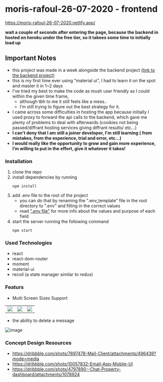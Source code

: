 # moris-rafoul-26-07-2020 - frontend
https://moris-rafoul-26-07-2020.netlify.app/

**wait a couple of seconds after entering the page, because the backend in hosted on heroku under the free tier, so it takees some time to initially load up**

## Important Notes 
- this project was made in a week alongside the backend project [(link to the backend project)](https://github.com/MorisR/moris-rafoul-26-07-2020-backend)
- this is my first time ever using "material ui", I had to learn it on the spot and master it in 1~2 days
- I've tried my best to make the code as mush user friendly as I could within the given time frame, 
    - although tbh to me it still feels like a mess..
    - I’m still trying to figure out the best strategy for it. 
- I came across some difficulties in hosting the app because initially I used proxy to forward the api calls to the backend, 
which gave me plenty of problems to deal with afterwards (cooikies not being passed/diffrant hosting services giving diffrant results/ etc...)
- **I can't deny that I am still a joiner developer, I'm still learning ( from mistakes, from the experience, trial and error, etc...)**
- **I would really like the opportunity to grow and gain more experience, I’m willing to put in the effort, give it whatever it takes!**

### Installation
1) clone the repo 
2) install dependencies by running 
    ```
    npm install
    ```
3) add .env file to the root of the project
    - you can do that by renaming the ".env_template" file in the root directory to ".env" and filling in the correct values
    - read [".env file"](https://github.com/MorisR/moris-rafoul-26-07-2020-backend/issues/25) for more info about the values and purpose of each field
4) start the server running the following command
    ```
    npm start
    ```


### Used Technologies
- react
- react-dom-router
- moment
- material-ui
- recoil (a state manager similar to redux)

### Featurs
- Multi Screen Sizes Support 
<table>
  <tr>
    <td>
      <image src="https://user-images.githubusercontent.com/10247681/89106699-b3506600-d434-11ea-9521-3b63ccbd6e02.png">
    </td>
    <td>
      <img  src="https://user-images.githubusercontent.com/10247681/89106703-c19e8200-d434-11ea-8efc-6c64819c91b6.png">
    </td>
    <td>
      <img src="https://user-images.githubusercontent.com/10247681/89106707-c8c59000-d434-11ea-8ed7-f571f63f73e0.png">
    </td>
</table>

- the ability to delete a message

![image](https://user-images.githubusercontent.com/10247681/89118114-d66a2c80-d4ab-11ea-8739-f89a59ade3ab.png)



### Concept Design Resources
- https://dribbble.com/shots/7897478-Mail-Client/attachments/496439?mode=media
- https://dribbble.com/shots/10057832-Email-App-Mobile-UI
- https://dribbble.com/shots/4797890--Chat-Property-dashboard/attachments/1078924

